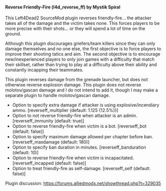 #### Reverse Friendly-Fire (l4d_reverse_ff) by Mystik Spiral

This Left4Dead2 SourceMod plugin reverses friendly-fire... the attacker takes all of the damage and the victim takes none.
This forces players to be more precise with their shots... or they will spend a lot of time on the ground.

Although this plugin discourages griefers/team killers since they can only damage themselves and no one else, the first objective is to force players to improve their shooting tatics and aim. The second objective is to encourage new/inexperienced players to only join games with a difficulty that match their skillset, rather than trying to play at a difficulty above their ability and constantly incapping their teammates.

This plugin reverses damage from the grenade launcher, but does not otherwise reverse explosion damage.
This plugin does not reverse molotov/gascan damage and I do not intend to add it, though I may make a separate plugin to handle molotov/gascan damage.

- Option to specify extra damage if attacker is using explosive/incendiary ammo. [reverseff_multiplier (default: 1.125 {12.5%})]
- Option to not reverse friendly-fire when attacker is an admin. [reverseff_immunity (default: true)]
- Option to reverse friendly-fire when victim is a bot. [reverseff_bot (default: false)]
- Option to specify maximum damage allowed per chapter before ban. [reverseff_maxdamage (default: 180)]
- Option to specify ban duration in minutes. [reverseff_banduration (default: 10)]
- Option to reverse friendly-fire when victim is incapacitated. [reverseff_incapped (default: false)]
- Option to treat friendly-fire as self-damage. [reverseff_self (default: false)]

Plugin discussion: https://forums.alliedmods.net/showthread.php?t=329035
